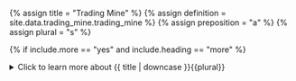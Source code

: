 <!--------------------------------------------- TITLE AND DEFINITION starts -->

{% assign title = "Trading Mine" %}
{% assign definition = site.data.trading_mine.trading_mine %}
{% assign preposition = "a" %}
{% assign plural = "s" %}

<!--------------------------------------------- TITLE AND DEFINITION ends -->

{% if include.more == "yes" and include.heading == "more" %}
<details class='detailsCollapsible'><summary class='nobr'>Click to learn more about {{ title | downcase }}{{plural}}
</summary>
{% endif %}

{% if include.heading != "" and include.heading != "more" %}
{{include.heading}} {{title}}
{% endif %}

{% if include.icon != "no" %} 

{% if include.table == "yes" and include.icon != "no" %}
<table class='definitionTable'><tr><td>
{% endif %}

<img src='images/icons/nodes/png{{include.icon}}/{{ title | downcase | replace: " ", "-" }}.png' />

{% if include.table == "yes" and include.icon != "no" %}
</td><td>
{% endif %}

{% endif %}

{% if include.definition == "bold" %}
<strong>{{ definition }}</strong>
{% else %}
{% if include.definition != "no" %}
{{ definition }}
{% endif %}
{% endif %}

{% if include.table == "yes" and include.icon != "no" %}
</td></tr></table>
{% endif %}

{% if include.more == "yes" and include.content == "more" and include.heading != "more" %}
<details class='detailsCollapsible'><summary class='nobr'>Click to learn more about {{ title | downcase }}{{plural}}
</summary>
{% endif %}

{% if include.content != "no" %}

<!--------------------------------------------- CONTENT starts -->

Altough Superalgos is starting out with a single <a data-toggle="tooltip" data-original-title="{{site.data.trading_mine.trading_bot}}">trading bot</a>, the system is prepared to feature as many trading bots as developers are willing to create. As such, a trading mine is a catalog of trading bots.

Notice that, in the context of Superalgos, a trading bot has nothing to do with the trading logic. Think of trading logic as the business rules which&mdash;in Superalgos&mdash;are defined in <a data-toggle="tooltip" data-original-title="{{site.data.trading_system.trading_system}}">trading systems</a>. Anyone may build trading systems, meaning that creating a trading system and the <a data-toggle="tooltip" data-original-title="{{site.data.trading_system.trading_strategy}}">trading strategies</a> within does not require coding.

Trading mines work similarly to <a data-toggle="tooltip" data-original-title="{{site.data.data_mine.data_mine}}">data mines</a> in the sense that they provide the same kind of tools to structure the definitions of bots, including <a data-toggle="tooltip" data-original-title="{{site.data.data_mine.process_definition}}">process definitions</a>, <a data-toggle="tooltip" data-original-title="{{site.data.data_mine.product_definition}}">product definitions</a>, and <a data-toggle="tooltip" data-original-title="{{site.data.data_mine.plotter}}">plotters</a>.

{% include important.html content="Changes made to trading mines shipping with the system may not be saved at the workspace level. If you wish to modify those hierarchies and use them in such modified versions, you need to clone them and modify the clone instead. To do this successfully, you need to learn more about [backups](suite-backups.html) and [clones](suite-clones.html)." %}

<!--------------------------------------------- CONTENT ends -->

{% endif %}

{% if include.more == "yes" and include.content != "more" and include.heading != "more" %}
<details class='detailsCollapsible'><summary class='nobr'>Click to learn more about {{ title | downcase }}{{plural}}
</summary>
{% endif %}

{% if include.adding != "" %}

{{include.adding}} Adding {{preposition}} {{title}} Node

<!--------------------------------------------- ADDING starts -->

To add the {{ title | downcase }} node, select *Add Trading Mine* on the other hierarchies node menu in the Superalgos Project hierarchy.

<!--------------------------------------------- ADDING ends -->

{% endif %}

{% if include.configuring != "" %}

{{include.configuring}} Configuring the {{title}}

<!--------------------------------------------- CONFIGURING starts -->

Select *Configure* on the menu to access the configuration.

```json
XXXXXXXXXXXXXXXXXXXXXXXXXXXXXXXXXXXXXXXXXXXXXXXXXXXXXX
```

<!--------------------------------------------- CONFIGURING ends -->

{% endif %}

{% if include.starting != "" %}

{{include.starting}} Starting {{preposition}} {{title}}

<!--------------------------------------------- STARTING starts -->

XXXXXXXXXXXXXXXXXXXXXXXXXXXXXXXXXXXXXXXXXXXXXXXXXXXXXX

<!--------------------------------------------- STARTING ends -->

{% endif %}

{% if include.more == "yes" %}
</details>
{% endif %}